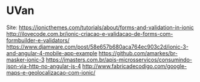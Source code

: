 # UVan
Site: https://ionicthemes.com/tutorials/about/forms-and-validation-in-ionic http://ilovecode.com.br/ionic-criacao-e-validacao-de-forms-com-formbuilder-e-validators/
https://www.djamware.com/post/58e657b680aca764ec903c2d/ionic-3-and-angular-4-mobile-app-example
https://github.com/amarkes/br-masker-ionic-3
https://imasters.com.br/apis-microsservicos/consumindo-json-via-http-no-angular-js-4
http://www.fabricadecodigo.com/google-maps-e-geolocalizacao-com-ionic/